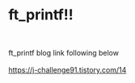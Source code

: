 # ft_printf!!
<br>

ft_printf blog link following below<br><br>
https://j-challenge91.tistory.com/14
